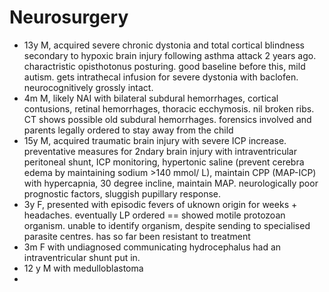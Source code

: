 ###### 


# Neurosurgery
- 13y M, acquired severe chronic dystonia and total cortical blindness secondary to hypoxic brain injury following asthma attack 2 years ago. charactristic opisthotonus posturing. good baseline before this, mild autism. gets intrathecal infusion for severe dystonia with baclofen. neurocognitively grossly intact. 
- 4m M, likely NAI with bilateral subdural hemorrhages, cortical contusions, retinal hemorrhages, thoracic ecchymosis. nil broken ribs. CT shows possible old subdural hemorrhages. forensics involved and parents legally ordered to stay away from the child
- 15y M, acquired traumatic brain injury with severe ICP increase. preventative measures for 2ndary brain injury with intraventricular peritoneal shunt, ICP monitoring, hypertonic saline (prevent cerebra edema by maintaining sodium >140 mmol/ L), maintain CPP (MAP-ICP) with hypercapnia, 30 degree incline, maintain MAP. neurologically poor prognostic factors, sluggish pupillary response. 
- 3y F, presented with episodic fevers of uknown origin for weeks + headaches. eventually LP ordered == showed motile protozoan organism. unable to identify organism, despite sending to specialised parasite centres. has so far been resistant to treatment
- 3m F with undiagnosed communicating hydrocephalus had an intraventricular shunt put in. 
- 12 y M with medulloblastoma
- 